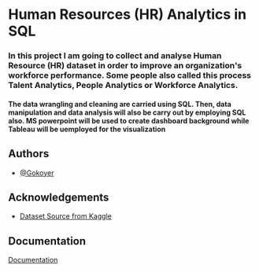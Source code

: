 
# Human Resources (HR) Analytics in SQL

### In this project I am going to collect and analyse Human Resource (HR) dataset in order to improve an organization's workforce performance. Some people also called this process Talent Analytics, People Analytics or Workforce Analytics.

#### The data wrangling and cleaning are carried using SQL. Then, data manipulation and data analysis will also be carry out by employing SQL also. MS powerpoint will be used to create dashboard background while Tableau will be uemployed for the visualization


## Authors

- [@Gokoyer](https://www.github.com/octokatherine)


## Acknowledgements

 - [Dataset Source from Kaggle](https://www.kaggle.com/datasets/rhuebner/human-resources-data-set)



## Documentation

[Documentation](https://linktodocumentation)

